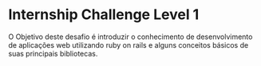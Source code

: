 # Internship Challenge Level 1
O Objetivo deste desafio é introduzir o conhecimento de desenvolvimento de aplicações web utilizando ruby on rails e alguns conceitos básicos de suas principais bibliotecas.